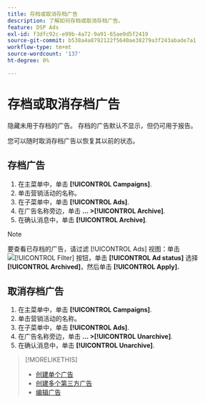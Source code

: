 ```yaml
---
title: 存档或取消存档广告
description: 了解如何存档或取消存档广告。
feature: DSP Ads
exl-id: f3dfc92c-e99b-4a72-9a91-65ae0d5f2419
source-git-commit: b538a4a8792122f5640ae38279a3f243abade7a1
workflow-type: tm+mt
source-wordcount: '137'
ht-degree: 0%

---
```


# 存档或取消存档广告

隐藏未用于存档的广告。 存档的广告默认不显示，但仍可用于报告。

您可以随时取消存档广告以恢复其以前的状态。

## 存档广告

1. 在主菜单中，单击 **[!UICONTROL Campaigns]**.
1. 单击营销活动的名称。
1. 在子菜单中，单击 **[!UICONTROL Ads]**.
1. 在广告名称旁边，单击  **... >[!UICONTROL Archive]**.
1. 在确认消息中，单击 **[!UICONTROL Archive]**.

>[!NOTE]
>
>要查看已存档的广告，请过滤 [!UICONTROL Ads] 视图：单击 ![[!UICONTROL Filter] 按钮](/help/dsp/assets/filter.png)，单击 **[!UICONTROL Ad status]** 选择 **[!UICONTROL Archived]**，然后单击 **[!UICONTROL Apply].**

## 取消存档广告

1. 在主菜单中，单击 **[!UICONTROL Campaigns]**.
1. 单击营销活动的名称。
1. 在子菜单中，单击 **[!UICONTROL Ads]**.
1. 在广告名称旁边，单击  **... >[!UICONTROL Unarchive]**.
1. 在确认消息中，单击 **[!UICONTROL Unarchive]**.

>[!MORELIKETHIS]
>
>* [创建单个广告](ad-create.md)
>* [创建多个第三方广告](ad-create-multiple.md)
>* [编辑广告](ad-edit.md)

